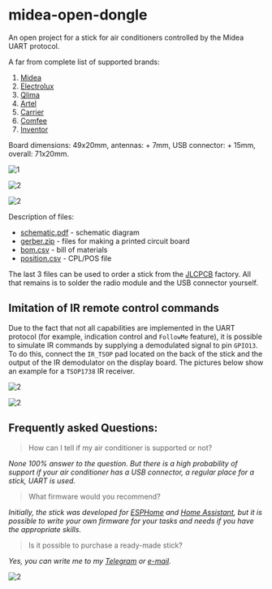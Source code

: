 # midea-open-dongle

An open project for a stick for air conditioners controlled by the Midea UART protocol.

A far from complete list of supported brands:
1. [Midea](https://www.midea.com/)
2. [Electrolux](https://www.electrolux.ru/)
3. [Qlima](https://www.qlima.com/)
4. [Artel](https://www.artelgroup.com/)
5. [Carrier](https://www.carrier.com/)
6. [Comfee](http://www.comfee-russia.ru/)
7. [Inventor](https://www.inventorairconditioner.com/)

Board dimensions: 49x20mm, antennas: + 7mm, USB connector: + 15mm, overall: 71x20mm.

![1](images/01.jpg)

![2](images/02.jpg)

![2](images/03.jpg)

Description of files:
* [schematic.pdf](schematic.pdf) - schematic diagram
* [gerber.zip](gerber.zip) - files for making a printed circuit board
* [bom.csv](bom.csv) - bill of materials
* [position.csv](position.csv) - CPL/POS file

The last 3 files can be used to order a stick from the [JLCPCB](https://jlcpcb.com) factory. All that remains is to solder the radio module and the USB connector yourself.

## Imitation of IR remote control commands

Due to the fact that not all capabilities are implemented in the UART protocol (for example, indication control and `FollowMe` feature), it is possible to simulate IR commands by supplying a demodulated signal to pin `GPIO13`.
To do this, connect the `IR_TSOP` pad located on the back of the stick and the output of the IR demodulator on the display board.
The pictures below show an example for a `TSOP1738` IR receiver.

![2](images/tsop_stick.jpg)

![2](images/tsop_display.jpg)

## Frequently asked Questions:
> How can I tell if my air conditioner is supported or not?

*None 100% answer to the question. But there is a high probability of support if your air conditioner has a USB connector, a regular place for a stick, UART is used.*

> What firmware would you recommend?

*Initially, the stick was developed for [ESPHome](https://esphome.io) and [Home Assistant](https://www.home-assistant.io), but it is possible to write your own firmware for your tasks and needs if you have the appropriate skills.*

> Is it possible to purchase a ready-made stick?

*Yes, you can write me to my [Telegram](https://t.me/dudanov) or [e-mail](mailto:sergey.dudanov@gmail.com).*

![2](images/sticks.jpg)
